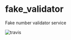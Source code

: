 # fake_validator
Fake number validator service

![travis](https://travis-ci.org/mindaugasrukas/fake_validator.svg)
